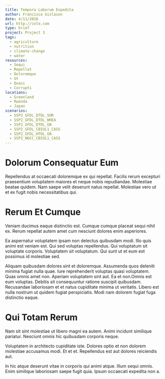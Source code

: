 ```yaml
---
title: Tempora Laborum Expedita
author: Francisca Gislason
date: 4/11/2016
url: http://cole.com
type: brief
project: Project 3
tags:
  - agriculture
  - nutrition
  - climate-change
  - water
resources:
  - Sequi
  - Repellat
  - Doloremque
  - Ut
  - Quasi
  - Corrupti
locations:
  - Greenland
  - Rwanda
  - Japan
scenarios:
  - SSP2_GFDL_DTOL_SOR
  - SSP2_GFDL_DTOL_WHEA
  - SSP2_GFDL_DTOL_GN
  - SSP2_GFDL_CBIOL1_CASS
  - SSP2_GFDL_HTOL_GN
  - SSP2_NOCC_CBIOL1_CASS
---
```


# Dolorum Consequatur Eum
Repellendus at occaecati doloremque ex qui repellat. Facilis rerum excepturi praesentium voluptatem maiores et neque nobis repudiandae. Molestiae beatae quidem. Nam saepe velit deserunt natus repellat. Molestiae vero ut et ex fugit nobis necessitatibus qui.

# Rerum Et Cumque
Veniam ducimus eaque distinctio est. Cumque cumque placeat sequi nihil ex. Rerum repellat autem amet cum nesciunt dolores enim asperiores.
 Ea aspernatur voluptatem ipsam non delectus quibusdam modi. Illo quis animi est veniam est. Qui sed voluptas repellendus. Qui voluptatum sit voluptate corporis. Voluptatem sit voluptatum. Qui sunt ut et eum est possimus id molestiae sed.
 Aliquam quibusdam dolores sint et doloremque. Assumenda quos deleniti minima fugiat nulla quae. Iure reprehenderit voluptas quasi voluptatem. Quas omnis amet non. Aperiam voluptatem sint aut. Ea et non.Omnis est eum voluptas. Debitis sit consequuntur ratione suscipit quibusdam. Recusandae laboriosam et et natus cupiditate minima ut veritatis. Libero est nulla nostrum ut quidem fugiat perspiciatis. Modi nam dolorem fugiat fuga distinctio eaque.

# Qui Totam Rerum
Nam sit sint molestiae ut libero magni ea autem. Animi incidunt similique pariatur. Nesciunt omnis hic quibusdam corporis neque.
 Voluptatem in architecto cupiditate iste. Dolores optio et non dolorem molestiae accusamus modi. Et et et. Repellendus est aut dolores reiciendis aut.
 In hic atque deserunt vitae in corporis qui animi atque. Illum sequi omnis. Enim similique laboriosam saepe fugit quia. Ipsum occaecati expedita non a.
